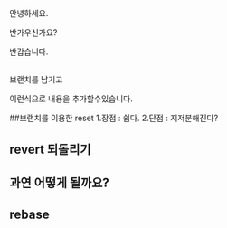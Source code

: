 안녕하세요.

반가우신가요?

반갑습니다.

##
브랜치를 남기고 

이런식으로 내용을 추가할수있습니다.

##브랜치를 이용한 reset
1.장점 : 쉽다.
2.단점 : 지저분해진다?

## revert 되돌리기

## 과연 어떻게 될까요?

## rebase